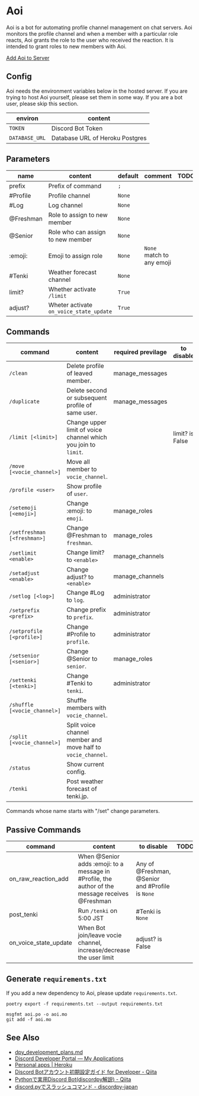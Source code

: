 # Aoi
Aoi is a bot for automating profile channel management on chat servers.
Aoi monitors the profile channel and when a member with a particular role reacts, Aoi grants the role to the user who received the reaction.
It is intended to grant roles to new members with Aoi.

[Add Aoi to Server](https://discord.com/api/oauth2/authorize?client_id=1004329762484916304&permissions=2416126992&scope=bot)

## Config
Aoi needs the environment variables below in the hosted server.
If you are trying to host Aoi yourself, please set them in some way.
If you are a bot user, please skip this section.

|    environ     |             content             |
| -------------- | ------------------------------- |
| `TOKEN`        | Discord Bot Token               |
| `DATABASE_URL` | Database URL of Heroku Postgres |

## Parameters

|   name    |                 content                 | default |          comment          | TODO |
| --------- | --------------------------------------- | ------- | ------------------------- | ---- |
| prefix    | Prefix of command                       | `;`     |                           |      |
| #Profile  | Profile channel                         | `None`  |                           |      |
| #Log      | Log channel                             | `None`  |                           |      |
| @Freshman | Role to assign to new member            | `None`  |                           |      |
| @Senior   | Role who can assign to new member       | `None`  |                           |      |
| :emoji:   | Emoji to assign role                    | `None`  | `None` match to any emoji |      |
| #Tenki    | Weather forecast channel                | `None`  |                           |      |
| limit?    | Whether activate `/limit`               | `True`  |                           |      |
| adjust?   | Wheter activate `on_voice_state_update` | `True`  |                           |      |

## Commands

|           command            |                            content                             | required previlage |   to disable    | TODO |
| ---------------------------- | -------------------------------------------------------------- | ------------------ | --------------- | ---- |
| `/clean`                     | Delete profile of leaved member.                               | manage_messages    |                 |      |
| `/duplicate`                 | Delete second or subsequent profile of same user.              | manage_messages    |                 |      |
| `/limit [<limit>]`           | Change upper limit of voice channel which you join to `limit`. |                    | limit? is False |      |
| `/move [<vocie_channel>]`    | Move all member to `vocie_channel`.                            |                    |                 |      |
| `/profile <user>`            | Show profile of `user`.                                        |                    |                 |      |
| `/setemoji [<emoji>]`        | Change :emoji: to `emoji`.                                     | manage_roles       |                 |      |
| `/setfreshman [<freshman>]`  | Change @Freshman to `freshman`.                                | manage_roles       |                 |      |
| `/setlimit <enable>`         | Change limit? to `<enable>`                                    | manage_channels    |                 |      |
| `/setadjust <enable>`        | Change adjust? to `<enable>`                                   | manage_channels    |                 |      |
| `/setlog [<log>]`            | Change #Log to `log`.                                          | administrator      |                 |      |
| `/setprefix <prefix>`        | Change prefix to `prefix`.                                     | administrator      |                 |      |
| `/setprofile [<profile>]`    | Change #Profile to `profile`.                                  | administrator      |                 |      |
| `/setsenior [<senior>]`      | Change @Senior to `senior`.                                    | manage_roles       |                 |      |
| `/settenki [<tenki>]`        | Change #Tenki to `tenki`.                                      | administrator      |                 |      |
| `/shuffle [<vocie_channel>]` | Shuffle members with `vocie_channel`.                          |                    |                 |      |
| `/split [<vocie_channel>]`   | Split voice channel member and move half to `vocie_channel`.   |                    |                 |      |
| `/status`                    | Show current config.                                           |                    |                 |      |
| `/tenki`                     | Post weather forecast of tenki.jp.                             |                    |                 |      |

Commands whose name starts with "/set" change parameters.

## Passive Commands

|        command        |                                             content                                              |                    to disable                    | TODO |
| --------------------- | ------------------------------------------------------------------------------------------------ | ------------------------------------------------ | ---- |
| on_raw_reaction_add   | When @Senior adds :emoji: to a message in #Profile, the author of the message receives @Freshman | Any of @Freshman, @Senior and #Profile is `None` |      |
| post_tenki            | Run `/tenki` on 5:00 JST                                                                         | #Tenki is `None`                                 |      |
| on_voice_state_update | When Bot join/leave vocie channel, increase/decrease the user limit                              | adjust? is False                                 |      |

## Generate `requirements.txt`
If you add a new dependency to Aoi, please update `requirements.txt`.

```
poetry export -f requirements.txt --output requirements.txt
```

```
msgfmt aoi.po -o aoi.mo
git add -f aoi.mo
```

## See Also
- [dpy\_development\_plans\.md](https://gist.github.com/Rapptz/c4324f17a80c94776832430007ad40e6)
- [Discord Developer Portal — My Applications](https://discord.com/developers/applications)
- [Personal apps \| Heroku](https://dashboard.heroku.com/apps)
- [Discord Botアカウント初期設定ガイド for Developer \- Qiita](https://qiita.com/1ntegrale9/items/cb285053f2fa5d0cccdf)
- [Pythonで実用Discord Bot\(discordpy解説\) \- Qiita](https://qiita.com/1ntegrale9/items/9d570ef8175cf178468f)
- [discord\.pyでスラッシュコマンド \- discordpy\-japan](https://scrapbox.io/discordpy-japan/discord.py%E3%81%A7%E3%82%B9%E3%83%A9%E3%83%83%E3%82%B7%E3%83%A5%E3%82%B3%E3%83%9E%E3%83%B3%E3%83%89)
